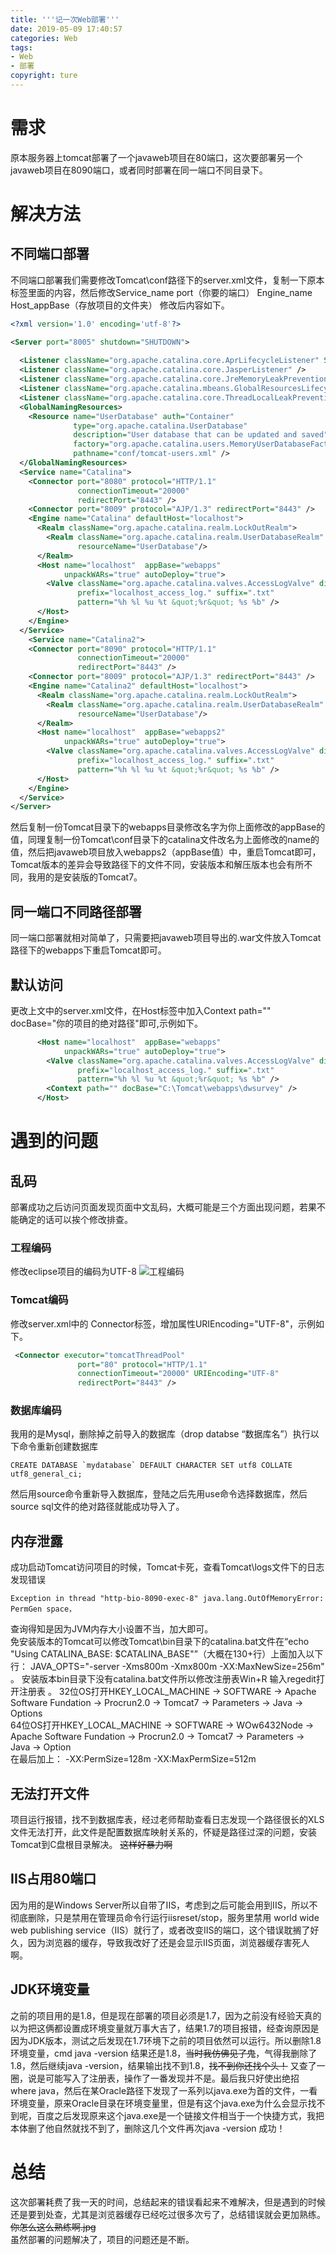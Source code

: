 ```yaml
---
title: '''记一次Web部署'''
date: 2019-05-09 17:40:57
categories: Web
tags:
- Web 
- 部署
copyright: ture
---
```

# 需求
原本服务器上tomcat部署了一个javaweb项目在80端口，这次要部署另一个javaweb项目在8090端口，或者同时部署在同一端口不同目录下。
# 解决方法
## 不同端口部署
不同端口部署我们需要修改Tomcat\conf路径下的server.xml文件，复制一下原本<Service></Service>标签里面的内容，然后修改Service_name port（你要的端口）  Engine_name Host_appBase（存放项目的文件夹） 修改后内容如下。
<!-- more -->
```xml
<?xml version='1.0' encoding='utf-8'?>

<Server port="8005" shutdown="SHUTDOWN">
  
  <Listener className="org.apache.catalina.core.AprLifecycleListener" SSLEngine="on" />
  <Listener className="org.apache.catalina.core.JasperListener" />
  <Listener className="org.apache.catalina.core.JreMemoryLeakPreventionListener" />
  <Listener className="org.apache.catalina.mbeans.GlobalResourcesLifecycleListener" />
  <Listener className="org.apache.catalina.core.ThreadLocalLeakPreventionListener" />
  <GlobalNamingResources>
    <Resource name="UserDatabase" auth="Container"
              type="org.apache.catalina.UserDatabase"
              description="User database that can be updated and saved"
              factory="org.apache.catalina.users.MemoryUserDatabaseFactory"
              pathname="conf/tomcat-users.xml" />
  </GlobalNamingResources>
  <Service name="Catalina">
    <Connector port="8080" protocol="HTTP/1.1"
               connectionTimeout="20000"
               redirectPort="8443" />
    <Connector port="8009" protocol="AJP/1.3" redirectPort="8443" />
    <Engine name="Catalina" defaultHost="localhost">
      <Realm className="org.apache.catalina.realm.LockOutRealm">
        <Realm className="org.apache.catalina.realm.UserDatabaseRealm"
               resourceName="UserDatabase"/>
      </Realm>
      <Host name="localhost"  appBase="webapps"
            unpackWARs="true" autoDeploy="true">
        <Valve className="org.apache.catalina.valves.AccessLogValve" directory="logs"
               prefix="localhost_access_log." suffix=".txt"
               pattern="%h %l %u %t &quot;%r&quot; %s %b" />
      </Host>
    </Engine>
  </Service>
    <Service name="Catalina2">
    <Connector port="8090" protocol="HTTP/1.1"
               connectionTimeout="20000"
               redirectPort="8443" />
    <Connector port="8009" protocol="AJP/1.3" redirectPort="8443" />
    <Engine name="Catalina2" defaultHost="localhost">
      <Realm className="org.apache.catalina.realm.LockOutRealm">
        <Realm className="org.apache.catalina.realm.UserDatabaseRealm"
               resourceName="UserDatabase"/>
      </Realm>
      <Host name="localhost"  appBase="webapps2"
            unpackWARs="true" autoDeploy="true">
        <Valve className="org.apache.catalina.valves.AccessLogValve" directory="logs"
               prefix="localhost_access_log." suffix=".txt"
               pattern="%h %l %u %t &quot;%r&quot; %s %b" />
      </Host>
    </Engine>
  </Service>
</Server>
```
然后复制一份Tomcat目录下的webapps目录修改名字为你上面修改的appBase的值，同理复制一份Tomcat\conf目录下的catalina文件改名为上面修改的name的值，然后把javaweb项目放入webapps2（appBase值）中，重启Tomcat即可，Tomcat版本的差异会导致路径下的文件不同，安装版本和解压版本也会有所不同，我用的是安装版的Tomcat7。
## 同一端口不同路径部署
同一端口部署就相对简单了，只需要把javaweb项目导出的.war文件放入Tomcat路径下的webapps下重启Tomcat即可。
## 默认访问
更改上文中的server.xml文件，在Host标签中加入Context path="" docBase="你的项目的绝对路径"即可,示例如下。
```xml
      <Host name="localhost"  appBase="webapps"
            unpackWARs="true" autoDeploy="true">
        <Valve className="org.apache.catalina.valves.AccessLogValve" directory="logs"
               prefix="localhost_access_log." suffix=".txt"
               pattern="%h %l %u %t &quot;%r&quot; %s %b" />
        <Context path="" docBase="C:\Tomcat\webapps\dwsurvey" />
      </Host>
```
# 遇到的问题
## 乱码
部署成功之后访问页面发现页面中文乱码，大概可能是三个方面出现问题，若果不能确定的话可以挨个修改排查。
### 工程编码
修改eclipse项目的编码为UTF-8
![工程编码](记一次Web部署/工程编码.png)
### Tomcat编码
修改server.xml中的 Connector标签，增加属性URIEncoding="UTF-8"，示例如下。
```xml
 <Connector executor="tomcatThreadPool"
               port="80" protocol="HTTP/1.1"
               connectionTimeout="20000" URIEncoding="UTF-8"
               redirectPort="8443" />
```
### 数据库编码
我用的是Mysql，删除掉之前导入的数据库（drop databse “数据库名”）执行以下命令重新创建数据库
```
CREATE DATABASE `mydatabase` DEFAULT CHARACTER SET utf8 COLLATE utf8_general_ci;
```
然后用source命令重新导入数据库，登陆之后先用use命令选择数据库，然后source sql文件的绝对路径就能成功导入了。
## 内存泄露
成功启动Tomcat访问项目的时候，Tomcat卡死，查看Tomcat\logs文件下的日志发现错误
```
Exception in thread "http-bio-8090-exec-8" java.lang.OutOfMemoryError: PermGen space，
```
查询得知是因为JVM内存大小设置不当，加大即可。   
免安装版本的Tomcat可以修改Tomcat\bin目录下的catalina.bat文件在“echo "Using CATALINA_BASE: $CATALINA_BASE"”（大概在130+行）上面加入以下行： JAVA_OPTS="-server -Xms800m -Xmx800m -XX:MaxNewSize=256m" 。
安装版本bin目录下没有catalina.bat文件所以修改注册表Win+R 输入regedit打开注册表  。
32位OS打开HKEY_LOCAL_MACHINE -> SOFTWARE -> Apache Software Fundation -> Procrun2.0 -> Tomcat7 -> Parameters -> Java -> Options   
64位OS打开HKEY_LOCAL_MACHINE -> SOFTWARE -> WOw6432Node -> Apache Software Fundation -> Procrun2.0 -> Tomcat7 -> Parameters -> Java -> Option  
在最后加上：
-XX:PermSize=128m
-XX:MaxPermSize=512m

## 无法打开文件
项目运行报错，找不到数据库表，经过老师帮助查看日志发现一个路径很长的XLS文件无法打开，此文件是配置数据库映射关系的，怀疑是路径过深的问题，安装Tomcat到C盘根目录解决。
 ~~这样好暴力啊~~
## IIS占用80端口
因为用的是Windows Server所以自带了IIS，考虑到之后可能会用到IIS，所以不彻底删除，只是禁用在管理员命令行运行iisreset/stop，服务里禁用 world wide web publishing service（IIS）就行了，或者改变IIS的端口，这个错误耽搁了好久，因为浏览器的缓存，导致我改好了还是会显示IIS页面，浏览器缓存害死人啊。
## JDK环境变量
之前的项目用的是1.8，但是现在部署的项目必须是1.7，因为之前没有经验天真的以为把这俩都设置成环境变量就万事大吉了，结果1.7的项目报错，经查询原因是因为JDK版本，测试之后发现在1.7环境下之前的项目依然可以运行。所以删除1.8环境变量，cmd java -version 结果还是1.8，~~当时我仿佛见了鬼~~，气得我删除了1.8，然后继续java -version，结果输出找不到1.8，~~找不到你还找个头！~~ 又查了一圈，说是可能写入了注册表，操作了一番发现并不是。最后我只好使出绝招 where java，然后在某Oracle路径下发现了一系列以java.exe为首的文件，一看环境变量，原来Oracle目录在环境变量里，但是有这个java.exe为什么会显示找不到呢，百度之后发现原来这个java.exe是一个链接文件相当于一个快捷方式，我把本体删了他自然就找不到了，删除这几个文件再次java -version 成功！
# 总结
这次部署耗费了我一天的时间，总结起来的错误看起来不难解决，但是遇到的时候还是要到处查，尤其是浏览器缓存已经吃过很多次亏了，总结错误就会更加熟练。~~你怎么这么熟练啊.jpg~~  
虽然部署的问题解决了，项目的问题还是不断。
